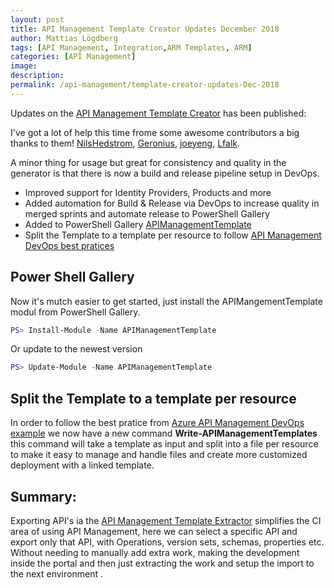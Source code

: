 ```yaml
---
layout: post
title: API Management Template Creator Updates December 2018 
author: Mattias Lögdberg
tags: [API Management, Integration,ARM Templates, ARM]
categories: [API Management]
image: 
description: 
permalink: /api-management/template-creator-updates-Dec-2018
---
```


Updates on the [API Management Template Creator](https://github.com/MLogdberg/APIManagementARMTemplateCreator) has been published:

I've got a lot of help this time frome some awesome contributors a big thanks to them! [NilsHedstrom](https://github.com/nilshedstrom), [Geronius](https://github.com/Geronius), [joeyeng](https://github.com/joeyeng), [Lfalk](https://github.com/lfalck).

A minor thing for usage but great for consistency and quality in the generator is that there is now a build and release pipeline setup in DevOps. 

* Improved support for Identity Providers, Products and more
* Added automation for Build & Release via DevOps to increase quality in merged sprints and automate release to PowerShell Gallery
* Added to PowerShell Gallery [APIManagementTemplate](https://www.powershellgallery.com/packages/APIManagementTemplate/)
* Split the Template to a template per resource to follow [API Management DevOps best pratices](https://github.com/Azure/azure-api-management-devops-example)

## Power Shell Gallery
Now it's mutch easier to get started, just install the APIMangementTemplate modul from PowerShell Gallery.

```powershell
PS> Install-Module -Name APIManagementTemplate
```

Or update to the newest version
```powershell
PS> Update-Module -Name APIManagementTemplate
```

## Split the Template to a template per resource
In order to follow the best pratice from [Azure API Management DevOps example](https://github.com/Azure/azure-api-management-devops-example) we now have a new command **Write-APIManagementTemplates** this command will take a template as input and split into a file per resource to make it easy to manage and handle files and create more customized deployment with a linked template.


## Summary:
Exporting API's ia the [API Management Template Extractor](https://github.com/MLogdberg/APIManagementARMTemplateCreator) simplifies the CI area of using API Management, here we can select a specific API and export only that API, with Operations, version sets, schemas, properties etc. Without needing to manually add extra work, making the development inside the portal and then just extracting the work and setup the import to the next environment .
